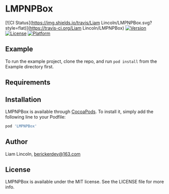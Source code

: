 # LMPNPBox

[![CI Status](https://img.shields.io/travis/Liam Lincoln/LMPNPBox.svg?style=flat)](https://travis-ci.org/Liam Lincoln/LMPNPBox)
[![Version](https://img.shields.io/cocoapods/v/LMPNPBox.svg?style=flat)](https://cocoapods.org/pods/LMPNPBox)
[![License](https://img.shields.io/cocoapods/l/LMPNPBox.svg?style=flat)](https://cocoapods.org/pods/LMPNPBox)
[![Platform](https://img.shields.io/cocoapods/p/LMPNPBox.svg?style=flat)](https://cocoapods.org/pods/LMPNPBox)

## Example

To run the example project, clone the repo, and run `pod install` from the Example directory first.

## Requirements

## Installation

LMPNPBox is available through [CocoaPods](https://cocoapods.org). To install
it, simply add the following line to your Podfile:

```ruby
pod 'LMPNPBox'
```

## Author

Liam Lincoln, berickerdev@163.com

## License

LMPNPBox is available under the MIT license. See the LICENSE file for more info.
